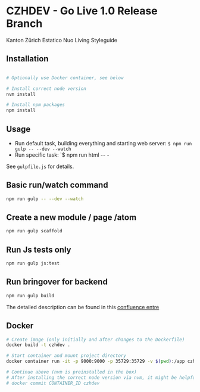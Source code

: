 # CZHDEV - Go Live 1.0 Release Branch

Kanton Zürich Estatico Nuo Living Styleguide

## Installation

```bash

# Optionally use Docker container, see below

# Install correct node version
nvm install

# Install npm packages
npm install
```

## Usage

- Run default task, building everything and starting web server: `$ npm run gulp -- --dev --watch`
- Run specific task: `$ npm run html -- -

See `gulpfile.js` for details.


## Basic run/watch command
```bash
npm run gulp -- --dev --watch
```

## Create a new module / page /atom
```bash
npm run gulp scaffold
```

## Run Js tests only
```bash
npm run gulp js:test
```

## Run bringover for backend
```bash
npm run gulp build
```
The detailed description can be found in this [confluence entre](https://we.one-inside.com/confluence/display/CZHDEV/FE+%3E+BE+Bringover+Workflow)

## Docker

```bash
# Create image (only initially and after changes to the Dockerfile)
docker build -t czhdev .

# Start container and mount project directory
docker container run -it -p 9000:9000 -p 35729:35729 -v $(pwd):/app czhdev /bin/bash

# Continue above (nvm is preinstalled in the box)
# After installing the correct node version via nvm, it might be helpful to commit this new state so it is persisted for the next run:
# docker commit CONTAINER_ID czhdev
```
